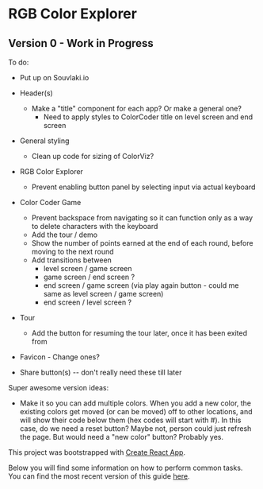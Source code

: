 # RGB Color Explorer

## Version 0 - Work in Progress

To do:

* Put up on Souvlaki.io

* Header(s)
  * Make a "title" component for each app? Or make a general one?
     * Need to apply styles to ColorCoder title on level screen and end screen

* General styling
  * Clean up code for sizing of ColorViz?

* RGB Color Explorer
  * Prevent enabling button panel by selecting input via actual keyboard

* Color Coder Game
  * Prevent backspace from navigating so it can function only as a way to delete characters with the keyboard
  * Add the tour / demo
  * Show the number of points earned at the end of each round, before moving to the next round
  * Add transitions between
    * level screen / game screen
    * game screen / end screen ?
    * end screen / game screen (via play again button - could me same as level screen / game screen)
    * end screen / level screen ?

* Tour
  * Add the button for resuming the tour later, once it has been exited from

* Favicon - Change ones?

* Share button(s) -- don't really need these till later


Super awesome version ideas:
* Make it so you can add multiple colors. When you add a new color, the existing colors get moved (or can be moved) off to other locations, and will show their code below them (hex codes will start with #). In this case, do we need a reset button? Maybe not, person could just refresh the page. But would need a "new color" button? Probably yes.

This project was bootstrapped with [Create React App](https://github.com/facebookincubator/create-react-app).

Below you will find some information on how to perform common tasks.<br>
You can find the most recent version of this guide [here](https://github.com/facebookincubator/create-react-app/blob/master/packages/react-scripts/template/README.md).
